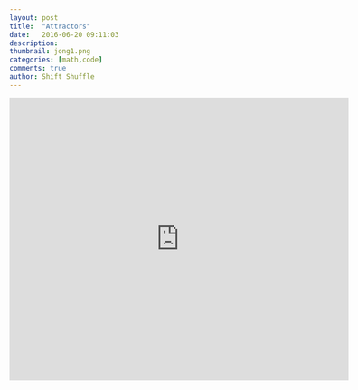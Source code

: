 ```yaml
---
layout: post
title:  "Attractors"
date:   2016-06-20 09:11:03
description:
thumbnail: jong1.png
categories: [math,code]
comments: true
author: Shift Shuffle
---
```


<div class="fotorama"
data-allowfullscreen="true">
  <div data-img="{{ site.url }}/assets/img/jong1.png"> </div>
  <div data-img="{{ site.url }}/assets/img/jong2.png"> </div>
  <div data-img="{{ site.url }}/assets/img/jong3.png"> </div>
  <div data-img="{{ site.url }}/assets/img/jong4.png"> </div>
  <div data-img="{{ site.url }}/assets/img/jong5.png"> </div>
  <div data-img="{{ site.url }}/assets/img/jong6.png"> </div>

</div>


<div>
<iframe src="https://drive.google.com/file/d/0B1pk5iwpIaSnWl9zcmJCd2pidGc/preview?usp=sharing"
style="width:600px; height:500px;" frameborder="0"></iframe>
</div>
